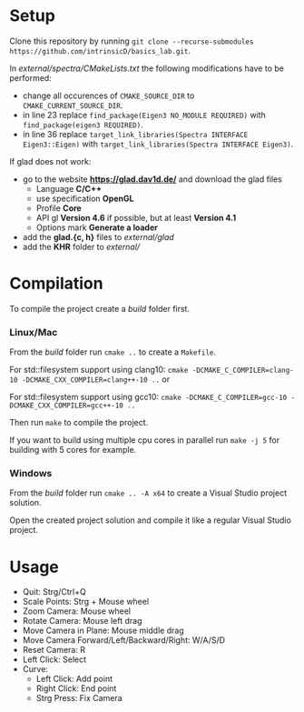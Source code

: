 # Setup

Clone this repository by running `git clone --recurse-submodules https://github.com/intrinsicD/basics_lab.git`.

In *external/spectra/CMakeLists.txt* the following modifications have to be performed:
  - change all occurences of `CMAKE_SOURCE_DIR` to `CMAKE_CURRENT_SOURCE_DIR`.
  - in line 23 replace `find_package(Eigen3 NO_MODULE REQUIRED)` with `find_package(eigen3 REQUIRED)`.
  - in line 36 replace `target_link_libraries(Spectra INTERFACE Eigen3::Eigen)` with `target_link_libraries(Spectra INTERFACE Eigen3)`.

If glad does not work:
- go to the website **https://glad.dav1d.de/** and download the glad files
  - Language **C/C++**
  - use specification **OpenGL**
  - Profile **Core**
  - API gl **Version 4.6** if possible, but at least **Version 4.1**
  - Options mark **Generate a loader**
- add the **glad.{c, h}** files to *external/glad*
- add the **KHR** folder to *external/*


# Compilation

To compile the project create a *build* folder first.

### Linux/Mac

From the *build* folder run `cmake ..` to create a `Makefile`.

For std::filesystem support using clang10: `cmake -DCMAKE_C_COMPILER=clang-10 -DCMAKE_CXX_COMPILER=clang++-10 ..` or

For std::filesystem support using gcc10: `cmake -DCMAKE_C_COMPILER=gcc-10 -DCMAKE_CXX_COMPILER=gcc++-10 ..`

Then run `make` to compile the project.

If you want to build using multiple cpu cores in parallel run `make -j 5` for building with 5 cores for example.

### Windows

From the *build* folder run `cmake .. -A x64` to create a Visual Studio project solution.

Open the created project solution and compile it like a regular Visual Studio project.


# Usage

- Quit: Strg/Ctrl+Q
- Scale Points: Strg + Mouse wheel
- Zoom Camera: Mouse wheel
- Rotate Camera: Mouse left drag
- Move Camera in Plane: Mouse middle drag
- Move Camera Forward/Left/Backward/Right: W/A/S/D
- Reset Camera: R
- Left Click: Select
- Curve:
  - Left Click: Add point
  - Right Click: End point
  - Strg Press: Fix Camera

